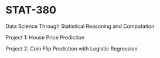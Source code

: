 # STAT-380
Data Science Through Statistical Reasoning and Computation

Project 1: House Price Prediction

Project 2: Coin Flip Prediction with Logistic Regression
